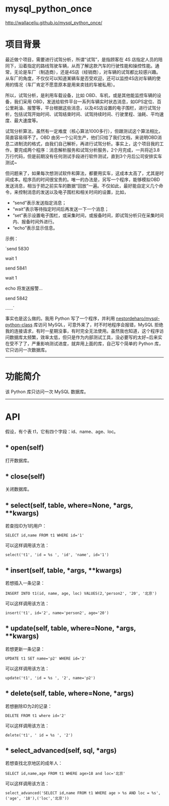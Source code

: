 # mysql_python_once
http://wallaceliu.github.io/mysql_python_once/

# 项目背景
最近做个项目，需要进行试驾分析，所谓“试驾”，是指顾客在 4S 店指定人员的陪同下，沿着指定的路线驾驶车辆，从而了解这款汽车的行驶性能和操控性能。通常，无论是车厂（制造商），还是4S店（经销商），对车辆的试驾都比较感兴趣。从车厂的角度，不仅仅可以知道某辆车是否受欢迎，还可以监控4S店对车辆的使用的情况（车厂肯定不愿意原本是用来卖钱的车被私用）。

所以，试驾分析，是利用车载设备，比如 OBD、车机，或是其他能监控车辆的设备，我们采用 OBD，发送给软件平台一系列车辆实时状态消息，如GPS定位、百公里耗油、报警等，平台根据这些消息，以及4S店设置的电子围栏，进行试驾分析，包括试驾开始时间、试驾结束时间、试驾持续时间、行驶里程、油耗、平均速度、最大速度等。

试驾分析算法，虽然有一定难度（核心算法1000多行），但跟测试这个算法相比，简直容易得不了。OBD 由另一个公司生产，他们只给了我们文档，来说明OBD消息二进制流的格式，由我们自己解析，再进行试驾分析。事实上，这个项目我的工作，要完成两个程序：消息解析服务和试驾分析服务，2个月完成，一共将近3.8万行代码，但是前期没有任何测试手段进行软件测试，直到3个月后公司安排实车测试~

但问题来了，如果每次想测试软件和算法，都要用实车，这成本太高了，尤其是时间成本。程序员的时间很宝贵的。唯一的办法是，另写一个程序，能够模拟OBD发送消息，相当于把之前实车的数据“回放”一遍。不仅如此，最好能自定义几个命令，来控制消息的发送以及电子围栏和相关时间的设置，比如，
* “send”表示发送指定消息；
* “wait”表示等待指定时间后再发送一下一个消息；
* “set”表示设置电子围栏，或采集时间，或报备时间，即试驾分析只在采集时间内、报备时间外进行。
* “echo”表示显示信息。

示例：

`send 5830

wait 1

send 5841

wait 1

echo 将发送报警...

send 5842

……`

事实也是这么做的。我用 Python 写了一个程序，并利用 [nestordeharo/mysql-python-class](https://github.com/nestordeharo/mysql-python-class) 库访问 MySQL，可意外来了，时不时地程序会报错，MySQL 拒绝我的连接请求，有时一星期没事，有时完全无法使用。虽然我也知道，这个程序访问数据库太频繁，效率太低，但只是作为内部测试工具，没必要写的太好~后来实在受不了了，严重影响测试进度，就弃用上面的库，自己写个简单的 Python 库，它只访问一次数据库。

***

# 功能简介
该 Python 库只访问一次 MySQL 数据库。

***

# API
假设，有个表 t1，它有四个字段：id、name、age、loc。
## * open(self)
打开数据库。

## * close(self)
关闭数据库。

## * select(self, table, where=None, *args, **kwargs)
若查找ID为1的用户：

`SELECT id,name FROM t1 WHERE id='1'`

可以这样调用该方法：

`select('t1', 'id = %s ', 'id', 'name', id='1')`

## * insert(self, table, *args, **kwargs)
若想插入一条记录：

`INSERT INTO t1(id, name, age, loc) VALUES(2,'person2', '20', '北京')`

可以这样调用该方法：

`insert('t1', id='2', name='person2', age='20')`

## * update(self, table, where=None, *args, **kwargs)
若想更新一条记录：

`UPDATE t1 SET name='p2' WHERE id='2'`

可以这样调用该方法：

`update('t1', 'id = %s ', '2', name='p2')`

## * delete(self, table, where=None, *args)
若想删除ID为2的记录：

`DELETE FROM t1 where id='2'`

可以这样调用该方法：

`delete('t1', ' id = %s ', '2')`

## * select_advanced(self, sql, *args)
若想查找北京地区的成年人：

`SELECT id,name,age FROM t1 WHERE age>18 and loc='北京'`

可以这样调用该方法：

`select_advanced('SELECT id,name FROM t1 WHERE age > %s AND loc = %s', ('age', '18'),('loc','北京'))`

